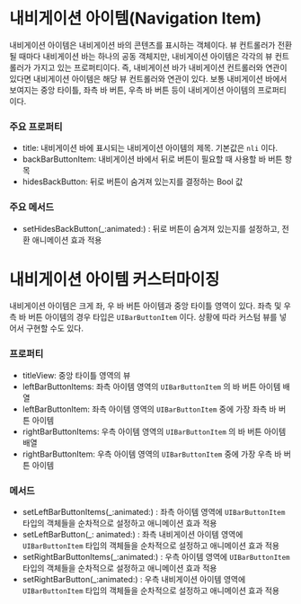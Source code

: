 # 내비게이션 아이템(Navigation Item)

내비게이션 아이템은 내비게이션 바의 콘텐츠를 표시하는 객체이다. 뷰 컨트롤러가 전환될 때마다 내비게이션 바는 하나의 공동 객체지만, 내비게이션 아이템은 각각의 뷰 컨트롤러가 가지고 있는 프로퍼티이다. 즉, 내비게이션 바가 내비게이션 컨트롤러와 연관이 있다면 내비게이션 아이템은 해당 뷰 컨트롤러와 연관이 있다. 보통 내비게이션 바에서 보여지는 중앙 타이틀, 좌측 바 버튼, 우측 바 버튼 등이 내비게이션 아이템의 프로퍼티이다.

### 주요 프로퍼티

- title: 내비게이션 바에 표시되는 내비게이션 아이템의 제목. 기본값은 `nli` 이다.
- backBarButtonItem: 내비게이션 바에서 뒤로 버튼이 필요할 때 사용할 바 버튼 항목
- hidesBackButton: 뒤로 버튼이 숨겨져 있는지를 결정하는 Bool 값

### 주요 메서드

- setHidesBackButton(_:animated:) : 뒤로 버튼이 숨겨져 있는지를 설정하고, 전환 애니메이션 효과 적용

# 내비게이션 아이템 커스터마이징

내비게이션 아이템은 크게 좌, 우 바 버튼 아이템과 중앙 타이틀 영역이 있다. 좌측 및 우측 바 버튼 아이템의 경우 타입은 `UIBarButtonItem` 이다. 상황에 따라 커스텀 뷰를 넣어서 구현할 수도 있다.

### 프로퍼티

- titleView: 중앙 타이틀 영역의 뷰
- leftBarButtonItems: 좌측 아이템 영역의 `UIBarButtonItem` 의 바 버튼 아이템 배열
- leftBarButtonItem: 좌측 아이템 영역의 `UIBarButtonItem` 중에 가장 좌측 바 버튼 아이템
- rightBarButtonItems: 우측 아이템 영역의 `UIBarButtonItem` 의 바 버튼 아이템 배열
- rightBarButtonItem: 우측 아이템 영역의 `UIBarButtonItem` 중에 가장 우측 바 버튼 아이템

### 메서드

- setLeftBarButtonItems(_:animated:) : 좌측 아이템 영역에 `UIBarButtonItem` 타입의 객체들을 순차적으로 설정하고 애니메이션 효과 적용
- setLeftBarButton(_: animated:) : 좌측 내비게이션 아이템 영역에 `UIBarButtonItem` 타입의 객체들을 순차적으로 설정하고 애니메이션 효과 적용
- setRightBarButtonItems(_:animated:) : 우측 아이템 영역에 `UIBarButtonItem` 타입의 객체들을 순차적으로 설정하고 애니메이션 효과 적용
- setRightBarButton(_:animated:) : 우측 내비게이션 아이템 영역에 `UIBarButtonItem` 타입의 객체들을 순차적으로 설정하고 애니메이션 효과 적용
